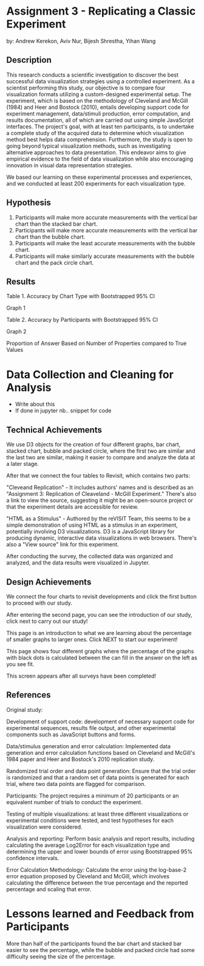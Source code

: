 # Assignment 3 - Replicating a Classic Experiment

by: Andrew Kerekon, Aviv Nur, Bijesh Shrestha, Yihan Wang

## Description

This research conducts a scientific investigation to discover the best successful data visualization strategies using a controlled experiment. As a scientist performing this study, our objective is to compare four visualization formats utilizing a custom-designed experimental setup. The experiment, which is based on the methodology of Cleveland and McGill (1984) and Heer and Bostock (2010), entails developing support code for experiment management, data/stimuli production, error computation, and results documentation, all of which are carried out using simple JavaScript interfaces. The project's goal, with at least ten participants, is to undertake a complete study of the acquired data to determine which visualization method best helps data comprehension. Furthermore, the study is open to going beyond typical visualization methods, such as investigating alternative approaches to data presentation. This endeavor aims to give empirical evidence to the field of data visualization while also encouraging innovation in visual data representation strategies.

We based our learning on these experimental processes and experiences, and we conducted at least 200 experiments for each visualization type.

## Hypothesis
1. Participants will make more accurate measurements with the vertical bar chart than the stacked bar chart.
2. Participants will make more accurate measurements with the vertical bar chart than the bubble chart.
3. Participants will make the least accurate measurements with the bubble chart.
4. Participants will make similarly accurate measurements with the bubble chart and the pack circle chart.

## Results

Table 1. Accuracy by Chart Type with Bootstrapped 95% CI


Graph 1

Table 2. Accuracy by Participants with Bootstrapped 95% CI

Graph 2

Proportion of Answer Based on Number of Properties compared to True Values


# Data Collection and Cleaning for Analysis
- Write about this
- If done in jupyter nb.. snippet for code

## Technical Achievements
We use D3 objects for the creation of four different graphs, bar chart, stacked chart, bubble and packed circle, where the first two are similar and the last two are similar, making it easier to compare and analyze the data at a later stage.

After that we connect the four tables to Revisit, which contains two parts:

"Cleveand Replication" - It includes authors' names and is described as an "Assignment 3: Replication of Cleaveland - McGill Experiment." There's also a link to view the source, suggesting it might be an open-source project or that the experiment details are accessible for review.

"HTML as a Stimulus" - Authored by the reVISIT Team, this seems to be a simple demonstration of using HTML as a stimulus in an experiment, potentially involving D3 visualizations. D3 is a JavaScript library for producing dynamic, interactive data visualizations in web browsers. There's also a "View source" link for this experiment.

After conducting the survey, the collected data was organized and analyzed, and the data results were visualized in Jupyter.

## Design Achievements

We connect the four charts to revisit developments and click the first button to proceed with our study.


After entering the second page, you can see the introduction of our study, click next to carry out our study!


This page is an introduction to what we are learning about the percentage of smaller graphs to larger ones. Click NEXT to start our experiment!

This page shows four different graphs where the percentage of the graphs with black dots is calculated between the can fill in the answer on the left as you see fit.


This screen appears after all surveys have been completed!


## References

Original study:

Development of support code: development of necessary support code for experimental sequences, results file output, and other experimental components such as JavaScript buttons and forms.

Data/stimulus generation and error calculation: Implemented data generation and error calculation functions based on Cleveland and McGill's 1984 paper and Heer and Bostock's 2010 replication study.

Randomized trial order and data point generation: Ensure that the trial order is randomized and that a random set of data points is generated for each trial, where two data points are flagged for comparison.

Participants: The project requires a minimum of 20 participants or an equivalent number of trials to conduct the experiment.

Testing of multiple visualizations: at least three different visualizations or experimental conditions were tested, and test hypotheses for each visualization were considered.

Analysis and reporting: Perform basic analysis and report results, including calculating the average Log2Error for each visualization type and determining the upper and lower bounds of error using Bootstrapped 95% confidence intervals.

Error Calculation Methodology: Calculate the error using the log-base-2 error equation proposed by Cleveland and McGill, which involves calculating the difference between the true percentage and the reported percentage and scaling that error.

# Lessons learned and Feedback from Participants

More than half of the participants found the bar chart and stacked bar easier to see the percentage, while the bubble and packed circle had some difficulty seeing the size of the percentage.

